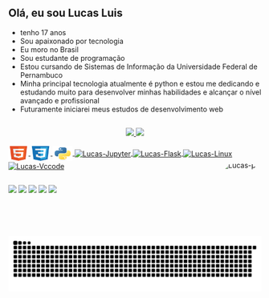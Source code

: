 ## Olá, eu sou Lucas Luis
- tenho 17 anos
- Sou apaixonado por tecnologia
- Eu moro no Brasil
- Sou estudante de programação
- Estou cursando de Sistemas de Informação da Universidade Federal de Pernambuco
- Minha principal tecnologia atualmente é python e estou me dedicando e estudando muito para desenvolver minhas habilidades e alcançar o nível avançado e profissional
- Futuramente iniciarei meus estudos de desenvolvimento web

 ##

<div align="center">
  <a href="https://github.com/Lucasluis1407">
  <img height="180em" src="https://github-readme-stats.vercel.app/api?username=Lucasluis1407&show_icons=true&theme=dracula&include_all_commits=true&count_private=true"/>
  <img height="180em" src="https://github-readme-stats.vercel.app/api/top-langs/?username=Lucasluis1407&layout=compact&langs_count=7&theme=dracula"/>
</div>
<div style="display: inline_block"><br>
  <img align="center" alt="Lucas-HTML" height="30" width="40" src="https://raw.githubusercontent.com/devicons/devicon/master/icons/html5/html5-original.svg">
  <img align="center" alt="Lucas-CSS" height="30" width="40" src="https://raw.githubusercontent.com/devicons/devicon/master/icons/css3/css3-original.svg">
  <img align="center" alt="Lucas-Python" height="30" width="40" src="https://raw.githubusercontent.com/devicons/devicon/master/icons/python/python-original.svg">
  <img align="center" alt="Lucas-Jupyter" height="30" width="40" src="https://cdn.jsdelivr.net/gh/devicons/devicon/icons/jupyter/jupyter-original-wordmark.svg">
  <img align="center" alt="Lucas-Flask" height="30" width="40" src="https://cdn.jsdelivr.net/gh/devicons/devicon/icons/flask/flask-original.svg">
  <img align="center" alt="Lucas-Linux" height="30" width="40" src="https://cdn.jsdelivr.net/gh/devicons/devicon/icons/linux/linux-original.svg">
  <img align="center" alt="Lucas-Vccode" height="30" width="40" src="https://cdn.jsdelivr.net/gh/devicons/devicon/icons/vscode/vscode-original.svg">
  <img align="right" alt="Lucas-pic" height="150" style="border-radius:50px;" src="https://cdn.discordapp.com/attachments/965066624556232737/965086468836065290/picasion.com_7ad88379a5a571d6344be35cb3b76643.gif?width=676&height=676">
</div>
  
  ##
 
<div> 
  <a href="https://www.instagram.com/lucas_lu1s/" target="_blank"><img src="https://img.shields.io/badge/-Instagram-%23E4405F?style=for-the-badge&logo=instagram&logoColor=white" target="_blank"></a>
 <a href="https://discord.gg/cznBfAMtKG" target="_blank"><img src="https://img.shields.io/badge/Discord-7289DA?style=for-the-badge&logo=discord&logoColor=white" target="_blank"></a> 
  <a href = "mailto:lucasluisouza@gmail.com"><img src="https://img.shields.io/badge/-Gmail-%23333?style=for-the-badge&logo=gmail&logoColor=white" target="_blank"></a>
  <a href="https://www.linkedin.com/in/lucas-luis-9a83a2231/" target="_blank"><img src="https://img.shields.io/badge/-LinkedIn-%230077B5?style=for-the-badge&logo=linkedin&logoColor=white" target="_blank"></a> 
  <a href="https://api.whatsapp.com/send?phone=5581985301094" target="_blank"><img src="https://img.shields.io/badge/WhatsApp-25D366?style=for-the-badge&logo=whatsapp&logoColor=white" target="_blank"></a> 
  
  ![Snake animation](https://github.com/Lucasluis1407/Lucasluis1407/blob/output/github-contribution-grid-snake.svg)
 
</div>

